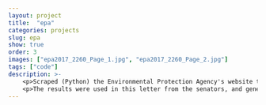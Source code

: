 ```yaml
---
layout: project
title:  "epa"
categories: projects
slug: epa
show: true
order: 3
images: ["epa2017_2260_Page_1.jpg", "epa2017_2260_Page_2.jpg"]
tags: ["code"]
description: >-
    <p>Scraped (Python) the Environmental Protection Agency's website to find instances of climate change data obfuscation. This was a collaboration with <a target="_blank" href="https://envirodatagov.org/">Environmental Data Governance Initiative (EDGI)</a> to find over 200 pages having to do with climate change have been removed.</p>
    <p>The results were used in this letter from the senators, and generated press.</p>
---
```


